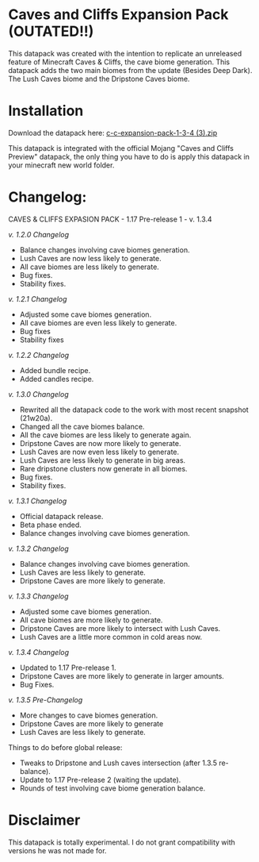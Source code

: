 # Caves and Cliffs Expansion Pack (OUTATED!!)
This datapack was created with the intention to replicate an unreleased feature of Minecraft Caves & Cliffs, the cave biome generation. This datapack adds the two main biomes from the update (Besides Deep Dark). The Lush Caves biome and the Dripstone Caves biome. 

# Installation
Download the datapack here: [c-c-expansion-pack-1-3-4 (3).zip](https://github.com/lfellipelf/CACplus/files/6563650/c-c-expansion-pack-1-3-4.3.zip)



This datapack is integrated with the official Mojang "Caves and Cliffs Preview" datapack, the only thing you have to do is apply this datapack in your minecraft new world folder.

# Changelog:
CAVES & CLIFFS EXPASION PACK - 1.17 Pre-release 1 - v. 1.3.4

*v. 1.2.0 Changelog*

- Balance changes involving cave biomes generation.
- Lush Caves are now less likely to generate.
- All cave biomes are less likely to generate.
- Bug fixes.
- Stability fixes.

*v. 1.2.1 Changelog*

- Adjusted some cave biomes generation.
- All cave biomes are even less likely to generate.
- Bug fixes
- Stability fixes

*v. 1.2.2 Changelog*

- Added bundle recipe.
- Added candles recipe.

*v. 1.3.0 Changelog*

- Rewrited all the datapack code to the work with most recent snapshot (21w20a).
- Changed all the cave biomes balance.
- All the cave biomes are less likely to generate again.
- Dripstone Caves are now more likely to generate.
- Lush Caves are now even less likely to generate.
- Lush Caves are less likely to generate in big areas.
- Rare dripstone clusters now generate in all biomes.
- Bug fixes.
- Stability fixes.

*v. 1.3.1 Changelog*

- Official datapack release.
- Beta phase ended.
- Balance changes involving cave biomes generation.

*v. 1.3.2 Changelog*

- Balance changes involving cave biomes generation.
- Lush Caves are less likely to generate.
- Dripstone Caves are more likely to generate.

*v. 1.3.3 Changelog*

- Adjusted some cave biomes generation.
- All cave biomes are more likely to generate.
- Dripstone Caves are more likely to intersect with Lush Caves.
- Lush Caves are a little more common in cold areas now.

*v. 1.3.4 Changelog*

- Updated to 1.17 Pre-release 1.
- Dripstone Caves are more likely to generate in larger amounts.
- Bug Fixes.

*v. 1.3.5 Pre-Changelog*

- More changes to cave biomes generation.
- Dripstone Caves are more likely to generate
- Lush Caves are less likely to generate.
 
Things to do before global release:

- Tweaks to Dripstone and Lush caves intersection (after 1.3.5 re-balance).
- Update to 1.17 Pre-release 2 (waiting the update).
- Rounds of test involving cave biome generation balance.

# Disclaimer
This datapack is totally experimental. I do not grant compatibility with versions he was not made for.

